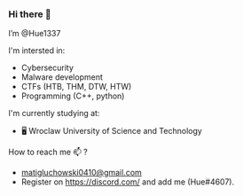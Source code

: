 ### Hi there 👋


I’m @Hue1337

I'm intersted in:
 - Cybersecurity
 - Malware development
 - CTFs (HTB, THM, DTW, HTW)
 - Programming (C++, python)

I'm currently studying at:
  - 🖥 Wroclaw University of Science and Technology


How to reach me 📫 ?
- matigluchowski0410@gmail.com
- Register on https://discord.com/ and add me (Hue#4607).




